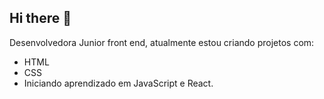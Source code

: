 ## Hi there 👋

Desenvolvedora Junior front end, atualmente estou criando projetos com:
- HTML
- CSS
- Iniciando aprendizado em JavaScript e React.
